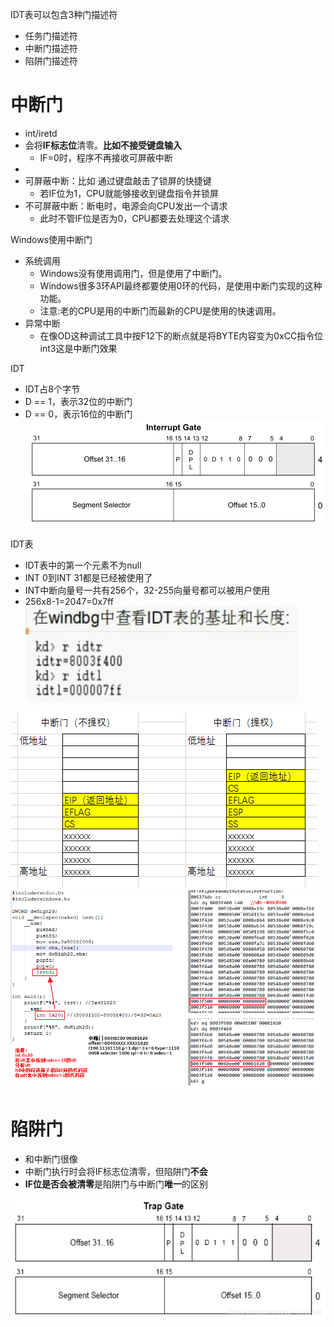 IDT表可以包含3种门描述符
- 任务门描述符
- 中断门描述符
- 陷阱门描述符

# 中断门
- int/iretd
- 会将**IF标志位**清零。**比如不接受键盘输入**
	- IF=0时，程序不再接收可屏蔽中断
- 
- 可屏蔽中断：比如 通过键盘敲击了锁屏的快捷键
	- 若IF位为1，CPU就能够接收到键盘指令并锁屏
- 不可屏蔽中断：断电时，电源会向CPU发出一个请求
	- 此时不管IF位是否为0，CPU都要去处理这个请求

Windows使用中断门
- 系统调用
	- Windows没有使用调用门，但是使用了中断门。	
	- Windows很多3环API最终都要使用0环的代码，是使用中断门实现的这种功能。
	- 注意:老的CPU是用的中断门而最新的CPU是使用的快速调用。
- 异常中断
	- 在像OD这种调试工具中按F12下的断点就是将BYTE内容变为0xCC指令位int3这是中断门效果

IDT
- IDT占8个字节
- D == 1，表示32位的中断门  
- D == 0，表示16位的中断门
![](../../photo/Pasted%20image%2020221208145708.png)

IDT表
- IDT表中的第一个元素不为null
- INT 0到INT 31都是已经被使用了
- INT中断向量号一共有256个，32-255向量号都可以被用户使用
- 256x8-1=2047=0x7ff
![](../../photo/Pasted%20image%2020221208150434.png)

![](../../photo/Pasted%20image%2020221208161112.png)
![](../../photo/Pasted%20image%2020221208163140.png)
# 陷阱门
- 和中断门很像
- 中断门执行时会将IF标志位清零，但陷阱门**不会**
- **IF位是否会被清零**是陷阱门与中断门**唯一**的区别

![](../../photo/Pasted%20image%2020221208163252.png)